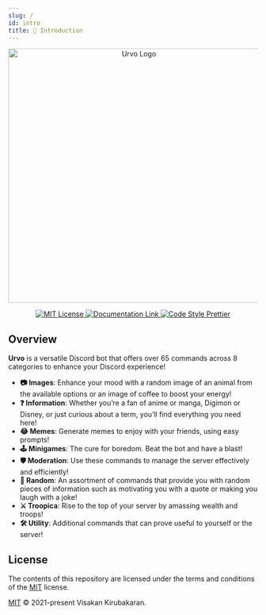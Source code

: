 ```yaml
---
slug: /
id: intro
title: 📖 Introduction
---
```


<p align="center" id="logos">
  <a href="https://github.com/vikiru/Urvo">
    <img src="./img/logo.png" alt="Urvo Logo" width="512"/>
  </a>
</p>

<p align="center" id="badges">
 <a href="https://github.com/vikiru/Urvo/blob/main/LICENSE">
  <img src="https://img.shields.io/badge/license-MIT-green" alt="MIT License"/>
 </a>
 <a href="https://vikiru.github.io/Urvo/">
  <img src="https://img.shields.io/badge/documentation-docs-orange" alt="Documentation Link"/>
 </a>
 <a href="https://github.com/prettier/prettier">
  <img src="https://img.shields.io/badge/code_style-prettier-ff69b4.svg?style=flat-square" alt="Code Style Prettier"/>
 </a>
</p>

## Overview

**Urvo** is a versatile Discord bot that offers over 65 commands across 8 categories to enhance your Discord experience!

- **📷 Images**: Enhance your mood with a random image of an animal from the available options or an image of coffee to boost your energy!
- **❓ Information**: Whether you’re a fan of anime or manga, Digimon or Disney, or just curious about a term, you’ll find everything you need here!
- **😂 Memes**: Generate memes to enjoy with your friends, using easy prompts!
- **🕹️ Minigames**: The cure for boredom. Beat the bot and have a blast!
- **🛡️ Moderation**: Use these commands to manage the server effectively and efficiently!
- **🎲 Random**: An assortment of commands that provide you with random pieces of information such as motivating you with a quote or making you laugh with a joke!
- **⚔️ Troopica**: Rise to the top of your server by amassing wealth and troops!
- **🛠️ Utility**: Additional commands that can prove useful to yourself or the server!

## License

The contents of this repository are licensed under the terms and conditions of the [MIT](https://choosealicense.com/licenses/mit/) license.

[MIT](https://github.com/vikiru/Urvo/blob/main/LICENSE) © 2021-present Visakan Kirubakaran.
